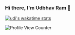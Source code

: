 ### Hi there, I'm Udbhav Ram 👋
<!-- 
<p>
    <a align="center" href="https://github-readme-stats.vercel.app/api?username=udiram&show_icons=true&count_private=true&theme=radical&hide_border=true"><img alt="Udi's Github Stats"
                    src="https://github-readme-stats.vercel.app/api?username=udiram&show_icons=true&count_private=true&theme=radical&hide_border=true" /></a>
  <a align="center" href="https://github-readme-stats.vercel.app/api/top-langs/?username=udiram&langs_count=10&layout=compact&theme=radical&hide_border=true&">
    <img alt="Udi's Top Languages" src="https://github-readme-stats.vercel.app/api/top-langs/?username=udiram&langs_count=10&layout=compact&theme=radical&hide_border=true" /></a> -->
    
[![udi's wakatime stats](https://github-readme-stats.vercel.app/api/wakatime?username=udiram&v=2)](https://wakatime.com/@udiram)
    
![Profile View Counter](https://komarev.com/ghpvc/?username=udiram)

</p>
